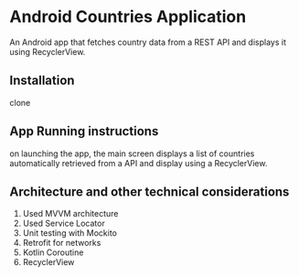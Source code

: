 # Android Countries Application

An Android app that fetches country data from a REST API and displays it using RecyclerView.

## Installation
clone


## App Running instructions
on launching the app, the main screen displays a list of countries automatically retrieved from a 
 API and display using a RecyclerView.

## Architecture and other technical considerations

1. Used MVVM architecture
2. Used Service Locator
3. Unit testing with Mockito
4. Retrofit for networks
5. Kotlin Coroutine
6. RecyclerView

